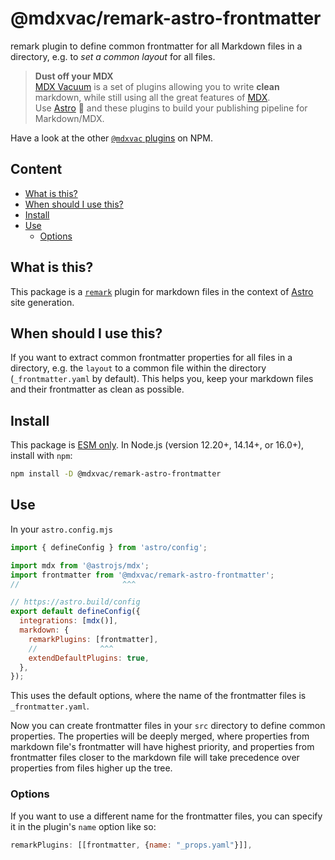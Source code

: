 # @mdxvac/remark-astro-frontmatter

remark plugin to define common frontmatter for all Markdown files in a directory, e.g. to _set a common layout_ for all files.

> **Dust off your MDX**  
> [MDX Vacuum](https://mdxvac.netlify.app) is a set of plugins allowing you to write **clean** markdown, while still using all the great features of [MDX](https://mdxjs.com).  
> Use [Astro](https://astro.build) 🚀 and these plugins to build your publishing pipeline for Markdown/MDX.

Have a look at the other [`@mdxvac` plugins](https://www.npmjs.com/org/mdxvac) on NPM.

## Content

- [What is this?](#what-is-this)
- [When should I use this?](#when-should-i-use-this)
- [Install](#install)
- [Use](#use)
  - [Options](#options)

## What is this?

This package is a [`remark`](https://github.com/remarkjs/remark/blob/main/doc/plugins.md) plugin for markdown files in the context of [Astro](https://docs.astro.build/en/guides/integrations-guide/mdx) site generation.

## When should I use this?

If you want to extract common frontmatter properties for all files in a directory, e.g. the `layout` to a common file within the directory (`_frontmatter.yaml` by default). This helps you, keep your markdown files and their frontmatter as clean as possible.

## Install

This package is [ESM only](https://gist.github.com/sindresorhus/a39789f98801d908bbc7ff3ecc99d99c).
In Node.js (version 12.20+, 14.14+, or 16.0+), install with `npm`:

```sh
npm install -D @mdxvac/remark-astro-frontmatter
```

## Use

In your `astro.config.mjs`

```js
import { defineConfig } from 'astro/config';

import mdx from '@astrojs/mdx';
import frontmatter from '@mdxvac/remark-astro-frontmatter';
//                       ^^^

// https://astro.build/config
export default defineConfig({
  integrations: [mdx()],
  markdown: {
    remarkPlugins: [frontmatter],
    //              ^^^
    extendDefaultPlugins: true,
  },
});
```

This uses the default options, where the name of the frontmatter files is `_frontmatter.yaml`.

Now you can create frontmatter files in your `src` directory to define common properties. The properties will be deeply merged, where properties from markdown file's frontmatter will have highest priority, and properties from frontmatter files closer to the markdown file will take precedence over properties from files higher up the tree.

### Options

If you want to use a different name for the frontmatter files, you can specify it in the plugin's `name` option like so:

```js
remarkPlugins: [[frontmatter, {name: "_props.yaml"}]],
```
